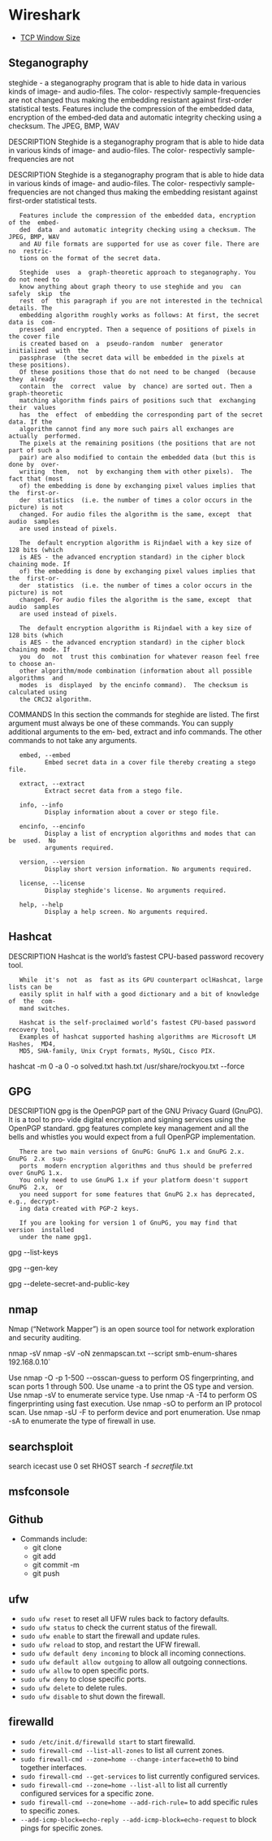 # Wireshark

* [TCP Window Size](https://docs.microsoft.com/en-us/troubleshoot/windows-server/networking/description-tcp-features)

## Steganography

steghide - a steganography program that is able to hide data in various kinds of image- and audio-files. The color-  respectivly  sample-frequencies are  not changed  thus  making  the  embedding  resistant against first-order statistical tests. Features include the compression of the embedded data, encryption of the  embed‐ded  data  and automatic integrity checking using a checksum. The JPEG, BMP, WAV

DESCRIPTION
       Steghide  is  a steganography program that is able to hide data in various kinds
       of image- and audio-files. The color-  respectivly  sample-frequencies  are  not

DESCRIPTION
       Steghide  is  a steganography program that is able to hide data in various kinds
       of image- and audio-files. The color-  respectivly  sample-frequencies  are  not
       changed  thus  making  the  embedding  resistant against first-order statistical
       tests.

       Features include the compression of the embedded data, encryption of the  embed‐
       ded  data  and automatic integrity checking using a checksum. The JPEG, BMP, WAV
       and AU file formats are supported for use as cover file. There are  no  restric‐
       tions on the format of the secret data.

       Steghide  uses  a  graph-theoretic approach to steganography. You do not need to
       know anything about graph theory to use steghide and you  can  safely  skip  the
       rest  of  this paragraph if you are not interested in the technical details. The
       embedding algorithm roughly works as follows: At first, the secret data is  com‐
       pressed  and encrypted. Then a sequence of positions of pixels in the cover file
       is created based on  a  pseudo-random  number  generator  initialized  with  the
       passphrase  (the secret data will be embedded in the pixels at these positions).
       Of these positions those that do not need to be changed  (because  they  already
       contain  the  correct  value  by  chance) are sorted out. Then a graph-theoretic
       matching algorithm finds pairs of positions such that  exchanging  their  values
       has  the  effect  of embedding the corresponding part of the secret data. If the
       algorithm cannot find any more such pairs all exchanges are actually  performed.
       The pixels at the remaining positions (the positions that are not part of such a
       pair) are also modified to contain the embedded data (but this is done by  over‐
       writing  them,  not  by exchanging them with other pixels).  The fact that (most
       of) the embedding is done by exchanging pixel values implies that the  first-or‐
       der  statistics  (i.e. the number of times a color occurs in the picture) is not
       changed. For audio files the algorithm is the same, except  that  audio  samples
       are used instead of pixels.

       The  default encryption algorithm is Rijndael with a key size of 128 bits (which
       is AES - the advanced encryption standard) in the cipher block chaining mode. If
       of) the embedding is done by exchanging pixel values implies that the  first-or‐
       der  statistics  (i.e. the number of times a color occurs in the picture) is not
       changed. For audio files the algorithm is the same, except  that  audio  samples
       are used instead of pixels.

       The  default encryption algorithm is Rijndael with a key size of 128 bits (which
       is AES - the advanced encryption standard) in the cipher block chaining mode. If
       you  do  not  trust this combination for whatever reason feel free to choose an‐
       other algorithm/mode combination (information about all possible algorithms  and
       modes  is  displayed  by the encinfo command).  The checksum is calculated using
       the CRC32 algorithm.

COMMANDS
       In this section the commands for steghide are listed. The  first  argument  must
       always  be one of these commands. You can supply additional arguments to the em‐
       bed, extract and info commands. The other commands to not take any arguments.

       embed, --embed
              Embed secret data in a cover file thereby creating a stego file.

       extract, --extract
              Extract secret data from a stego file.

       info, --info
              Display information about a cover or stego file.

       encinfo, --encinfo
              Display a list of encryption algorithms and modes that can  be  used.  No
              arguments required.

       version, --version
              Display short version information. No arguments required.

       license, --license
              Display steghide's license. No arguments required.

       help, --help
              Display a help screen. No arguments required.

## Hashcat

DESCRIPTION
       Hashcat is the world’s fastest CPU-based password recovery tool.

       While  it's  not  as  fast as its GPU counterpart oclHashcat, large lists can be
       easily split in half with a good dictionary and a bit of knowledge of  the  com‐
       mand switches.

       Hashcat is the self-proclaimed world’s fastest CPU-based password recovery tool,
       Examples of hashcat supported hashing algorithms are Microsoft LM  Hashes,  MD4,
       MD5, SHA-family, Unix Crypt formats, MySQL, Cisco PIX.

hashcat -m 0 -a 0 -o solved.txt hash.txt /usr/share/rockyou.txt --force

## GPG

DESCRIPTION
       gpg  is  the OpenPGP part of the GNU Privacy Guard (GnuPG). It is a tool to pro‐
       vide digital encryption and signing services using  the  OpenPGP  standard.  gpg
       features complete key management and all the bells and whistles you would expect
       from a full OpenPGP implementation.

       There are two main versions of GnuPG: GnuPG 1.x and GnuPG 2.x.  GnuPG  2.x  sup‐
       ports  modern encryption algorithms and thus should be preferred over GnuPG 1.x.
       You only need to use GnuPG 1.x if your platform doesn't support  GnuPG  2.x,  or
       you need support for some features that GnuPG 2.x has deprecated, e.g., decrypt‐
       ing data created with PGP-2 keys.

       If you are looking for version 1 of GnuPG, you may find that  version  installed
       under the name gpg1.

gpg --list-keys

gpg --gen-key

gpg --delete-secret-and-public-key

## nmap

Nmap (“Network Mapper”) is an open source tool for network exploration and security auditing.

nmap -sV
nmap -sV -oN zenmapscan.txt --script smb-enum-shares 192.168.0.10`

Use nmap -O -p 1-500 --osscan-guess to perform OS fingerprinting, and scan ports 1 through 500.
Use uname -a to print the OS type and version.
Use nmap -sV to enumerate service type.
Use nmap -A -T4 to perform OS fingerprinting using fast execution.
Use nmap -sO to perform an IP protocol scan.
Use nmap -sU -F to perform device and port enumeration.
Use nmap -sA to enumerate the type of firewall in use.

## searchsploit

search icecast
use 0
set RHOST
search -f *secretfile*.txt

## msfconsole

## Github

* Commands include:
  * git clone
  * git add
  * git commit -m
  * git push

## ufw

* `sudo ufw reset` to reset all UFW rules back to factory defaults.
* `sudo ufw status` to check the current status of the firewall.
* `sudo ufw enable` to start the firewall and update rules.
* `sudo ufw reload` to stop, and restart the UFW firewall.
* `sudo ufw default deny incoming` to block all incoming connections.
* `sudo ufw default allow outgoing` to allow all outgoing connections.
* `sudo ufw allow` to open specific ports.
* `sudo ufw deny` to close specific ports.
* `sudo ufw delete` to delete rules.
* `sudo ufw disable` to shut down the firewall.

## firewalld

* `sudo /etc/init.d/firewalld start` to start firewalld.
* `sudo firewall-cmd --list-all-zones` to list all current zones.
* `sudo firewall-cmd --zone=home --change-interface=eth0` to bind together interfaces.
* `sudo firewall-cmd --get-services` to list currently configured services.
* `sudo firewall-cmd --zone=home --list-all` to list all currently configured services for a specific zone.
* `sudo firewall-cmd --zone=home --add-rich-rule=` to add specific rules to specific zones.
* `--add-icmp-block=echo-reply --add-icmp-block=echo-request` to block pings for specific zones.

